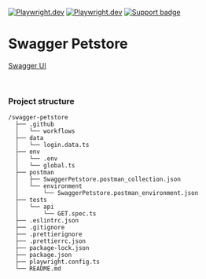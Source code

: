 [![Playwright.dev](https://img.shields.io/badge/Documentation-Playwright-45ba4b.svg?logo=playwright)](https://playwright.dev/docs/intro)
[![Playwright.dev](https://img.shields.io/badge/API%20reference-Playwright-D0422C.svg)](https://playwright.dev/docs/api/class-playwright)
[![Support badge](https://img.shields.io/badge/stackoverflow-Playwright-45ba4b.svg?logo=stackoverflow)](https://stackoverflow.com/questions/tagged/playwright)
<br>

# Swagger Petstore

[Swagger UI](https://petstore.swagger.io/)

<br>


### Project structure
```
/swagger-petstore
  ├── .github
  │   └── workflows
  ├── data
  │   └── login.data.ts
  ├── env
  │   └── .env
  │   └── global.ts
  ├── postman
  │   ├── SwaggerPetstore.postman_collection.json
  │   └── environment
  │       └── SwaggerPetstore.postman_environment.json
  ├── tests
  │   └── api
  │       └── GET.spec.ts
  ├── .eslintrc.json
  ├── .gitignore
  ├── .prettierignore
  ├── .prettierrc.json
  ├── package-lock.json
  ├── package.json
  ├── playwright.config.ts
  └── README.md
```